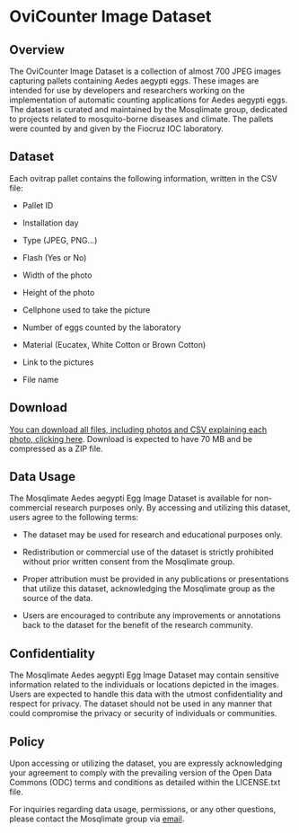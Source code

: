 # OviCounter Image Dataset

## Overview
The OviCounter Image Dataset is a collection of almost 700 JPEG images capturing pallets containing Aedes aegypti eggs. These images are intended for use by developers and researchers working on the implementation of automatic counting applications for Aedes aegypti eggs. The dataset is curated and maintained by the Mosqlimate group, dedicated to projects related to mosquito-borne diseases and climate. The pallets were counted by and given by the Fiocruz IOC laboratory.

## Dataset

Each ovitrap pallet contains the following information, written in the CSV file:

- Pallet ID
 
- Installation day
 
- Type (JPEG, PNG…)
 
- Flash (Yes or No)
 
- Width of the photo
 
- Height of the photo
 
- Cellphone used to take the picture
 
- Number of eggs counted by the laboratory 
 
- Material (Eucatex, White Cotton or Brown Cotton)
 
- Link to the pictures
 
- File name 

## Download

[You can download all files, including photos and CSV explaining each photo, clicking here](https://api.mosqlimate.org/datastore/aedes-img-dataset/). Download is expected to have 70 MB and be compressed as a ZIP file.

## Data Usage
The Mosqlimate Aedes aegypti Egg Image Dataset is available for non-commercial research purposes only. By accessing and utilizing this dataset, users agree to the following terms:

- The dataset may be used for research and educational purposes only.

- Redistribution or commercial use of the dataset is strictly prohibited without prior written consent from the Mosqlimate group.

- Proper attribution must be provided in any publications or presentations that utilize this dataset, acknowledging the Mosqlimate group as the source of the data.

- Users are encouraged to contribute any improvements or annotations back to the dataset for the benefit of the research community.

## Confidentiality
The Mosqlimate Aedes aegypti Egg Image Dataset may contain sensitive information related to the individuals or locations depicted in the images. Users are expected to handle this data with the utmost confidentiality and respect for privacy. The dataset should not be used in any manner that could compromise the privacy or security of individuals or communities.

## Policy
Upon accessing or utilizing the dataset, you are expressly acknowledging your agreement to comply with the prevailing version of the Open Data Commons (ODC) terms and conditions as detailed within the LICENSE.txt file.

For inquiries regarding data usage, permissions, or any other questions, please contact the Mosqlimate group via [email](mailto:flavio.codeco.coelho@fgv.br).


